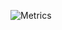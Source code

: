 ![Metrics](https://metrics.lecoq.io/dotDylan?template=classic&activity=1&languages=1&introduction=1&languages.limit=8&languages.colors=github&languages.threshold=0%25&introduction.title=true&activity.limit=5&activity.days=30&activity.filter=all&activity.visibility=all&activity.timestamps=true&config.timezone=Europe%2FLondon)
